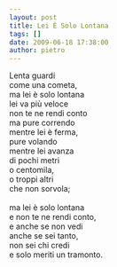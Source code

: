 ```yaml
---
layout: post
title: Lei È Solo Lontana
tags: []
date: 2009-06-18 17:38:00
author: pietro
---
```

Lenta guardi<br/>come una cometa,<br/>ma lei è solo lontana<br/>lei va più veloce<br/>non te ne rendi conto<br/>ma pure correndo<br/>mentre lei è ferma,<br/>pure volando<br/>mentre lei avanza<br/>di pochi metri<br/>o centomila,<br/>o troppi altri<br/>che non sorvola;<br/><br/>ma lei è solo lontana<br/>e non te ne rendi conto,<br/>e anche se non vedi<br/>anche se sei tanto,<br/>non sei chi credi<br/>e solo meriti un tramonto.
